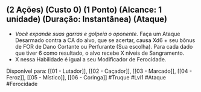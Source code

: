 ## (2 Ações) (Custo 0) (1 Ponto) (Alcance: 1 unidade) (Duração: Instantânea) (Ataque)

  - *Você expande suas garras e golpeia o oponente.* Faça um Ataque Desarmado contra a CA do alvo, que se acertar, causa Xd6 + seu bônus de FOR de Dano Cortante ou Perfurante (Sua escolha). Para cada dado que tiver 6 como resultado, o alvo recebe X níveis de Sangramento.
  - X nessa Habilidade é igual a seu Modificador de Ferocidade.

Disponível para:  [[01 - Lutador]], [[02 - Caçador]], [[03 - Marcado]], [[04 - Feroz]], [[05 - Místico]], [[06 - Coringa]]
#Truque #Lvl1 #Ataque #Ferocidade
